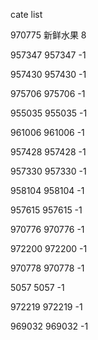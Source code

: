 cate list

970775 新鲜水果 8

957347 957347 -1

957430 957430 -1

975706 975706 -1

955035 955035 -1

961006 961006 -1

957428 957428 -1

957330 957330 -1

958104 958104 -1

957615 957615 -1

970776 970776 -1

972200 972200 -1

970778 970778 -1

5057 5057 -1

972219 972219 -1

969032 969032 -1

